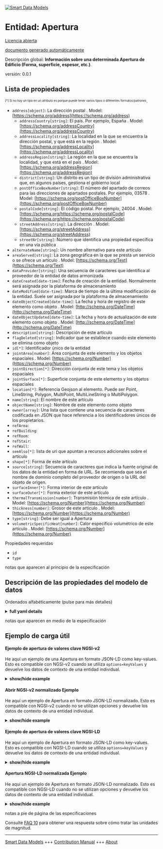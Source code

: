 <!-- 10-Header -->  
[![Smart Data Models](https://smartdatamodels.org/wp-content/uploads/2022/01/SmartDataModels_logo.png "Logo")](https://smartdatamodels.org)  
Entidad: Apertura  
=================<!-- /10-Header -->  
<!-- 15-License -->  
[Licencia abierta](https://github.com/smart-data-models//dataModel.ZEB/blob/master/Opening/LICENSE.md)  
[documento generado automáticamente](https://docs.google.com/presentation/d/e/2PACX-1vTs-Ng5dIAwkg91oTTUdt8ua7woBXhPnwavZ0FxgR8BsAI_Ek3C5q97Nd94HS8KhP-r_quD4H0fgyt3/pub?start=false&loop=false&delayms=3000#slide=id.gb715ace035_0_60)  
<!-- /15-License -->  
<!-- 20-Description -->  
Descripción global: **Información sobre una determinada Apertura de Edificio (Forma, superficie, espesor, etc.)**.  
versión: 0.0.1  
<!-- /20-Description -->  
<!-- 30-PropertiesList -->  

## Lista de propiedades  

<sup><sub>[*] Si no hay un tipo en un atributo es porque puede tener varios tipos o diferentes formatos/patrones</sub></sup>.  
- `address[object]`: La dirección postal  . Model: [https://schema.org/address](https://schema.org/address)	- `addressCountry[string]`: El país. Por ejemplo, España  . Model: [https://schema.org/addressCountry](https://schema.org/addressCountry)  
	- `addressLocality[string]`: La localidad en la que se encuentra la dirección postal, y que está en la región  . Model: [https://schema.org/addressLocality](https://schema.org/addressLocality)  
	- `addressRegion[string]`: La región en la que se encuentra la localidad, y que está en el país  . Model: [https://schema.org/addressRegion](https://schema.org/addressRegion)  
	- `district[string]`: Un distrito es un tipo de división administrativa que, en algunos países, gestiona el gobierno local    
	- `postOfficeBoxNumber[string]`: El número del apartado de correos para las direcciones de apartados postales. Por ejemplo, 03578  . Model: [https://schema.org/postOfficeBoxNumber](https://schema.org/postOfficeBoxNumber)  
	- `postalCode[string]`: El código postal. Por ejemplo, 24004  . Model: [https://schema.org/https://schema.org/postalCode](https://schema.org/https://schema.org/postalCode)  
	- `streetAddress[string]`: La dirección  . Model: [https://schema.org/streetAddress](https://schema.org/streetAddress)  
	- `streetNr[string]`: Número que identifica una propiedad específica en una vía pública    
- `alternateName[string]`: Un nombre alternativo para este artículo  - `areaServed[string]`: La zona geográfica en la que se presta un servicio o se ofrece un artículo  . Model: [https://schema.org/Text](https://schema.org/Text)- `dataProvider[string]`: Una secuencia de caracteres que identifica al proveedor de la entidad de datos armonizada  - `dateCreated[date-time]`: Fecha de creación de la entidad. Normalmente será asignada por la plataforma de almacenamiento  - `dateModified[date-time]`: Marca de tiempo de la última modificación de la entidad. Suele ser asignada por la plataforma de almacenamiento  - `dateObjectCreated[date-time]`: La fecha y hora de registro de este elemento como objeto  . Model: [http://schema.org/DateTime](http://schema.org/DateTime)- `dateObjectUpdated[date-time]`: La fecha y hora de actualización de este elemento como objeto  . Model: [http://schema.org/DateTime](http://schema.org/DateTime)- `description[string]`: Descripción de este artículo  - `flagDeleted[string]`: Indicador que se establece cuando este elemento se elimina como objeto  - `id[*]`: Identificador único de la entidad  - `jointArea[number]`: Área conjunta de este elemento y los objetos espaciales  . Model: [https://schema.org/Number](https://schema.org/Number)- `jointDirection[*]`: Dirección conjunta de este tema y los objetos espaciales  - `jointSurface[*]`: Superficie conjunta de este elemento y los objetos espaciales  - `location[*]`: Referencia Geojson al elemento. Puede ser Point, LineString, Polygon, MultiPoint, MultiLineString o MultiPolygon.  - `name[string]`: El nombre de este artículo  - `objectName[string]`: Nombre de este elemento como objeto  - `owner[array]`: Una lista que contiene una secuencia de caracteres codificada en JSON que hace referencia a los identificadores únicos de los propietarios.  - `refArea`:   - `refBuilding`:   - `refRoom`:   - `refStair`:   - `refWall`:   - `seeAlso[*]`: lista de uri que apuntan a recursos adicionales sobre el artículo  - `shape[*]`: Forma de este artículo  - `source[string]`: Secuencia de caracteres que indica la fuente original de los datos de la entidad en forma de URL. Se recomienda que sea el nombre de dominio completo del proveedor de origen o la URL del objeto de origen.  - `surfaceInner[*]`: Forma interior de este artículo  - `surfaceOuter[*]`: Forma exterior de este artículo  - `thermalTransmission[number]`: Transmisión térmica de este artículo  . Model: [https://schema.org/Number](https://schema.org/Number)- `thickness[number]`: Grosor de este artículo  . Model: [https://schema.org/Number](https://schema.org/Number)- `type[string]`: Debe ser igual a Apertura  - `volumetricSpecificHeat[number]`: Calor específico volumétrico de este artículo  . Model: [https://schema.org/Number](https://schema.org/Number)<!-- /30-PropertiesList -->  
<!-- 35-RequiredProperties -->  
Propiedades requeridas  
- `id`  - `type`  <!-- /35-RequiredProperties -->  
<!-- 40-NotesYaml -->  
notas que aparecen al principio de la especificación  
<!-- /40-NotesYaml -->  
<!-- 50-DataModelHeader -->  
## Descripción de las propiedades del modelo de datos  
Ordenados alfabéticamente (pulse para más detalles)  
<!-- /50-DataModelHeader -->  
<!-- 60-ModelYaml -->  
<details><summary><strong>full yaml details</strong></summary>    
```yaml  
Opening:    
  description: 'Information on a given Opening of Building (Shape, surface, thickness, etc.)'    
  properties:    
    address:    
      description: The mailing address    
      properties:    
        addressCountry:    
          description: 'The country. For example, Spain'    
          type: string    
          x-ngsi:    
            model: https://schema.org/addressCountry    
            type: Property    
        addressLocality:    
          description: 'The locality in which the street address is, and which is in the region'    
          type: string    
          x-ngsi:    
            model: https://schema.org/addressLocality    
            type: Property    
        addressRegion:    
          description: 'The region in which the locality is, and which is in the country'    
          type: string    
          x-ngsi:    
            model: https://schema.org/addressRegion    
            type: Property    
        district:    
          description: 'A district is a type of administrative division that, in some countries, is managed by the local government'    
          type: string    
          x-ngsi:    
            type: Property    
        postOfficeBoxNumber:    
          description: 'The post office box number for PO box addresses. For example, 03578'    
          type: string    
          x-ngsi:    
            model: https://schema.org/postOfficeBoxNumber    
            type: Property    
        postalCode:    
          description: 'The postal code. For example, 24004'    
          type: string    
          x-ngsi:    
            model: https://schema.org/https://schema.org/postalCode    
            type: Property    
        streetAddress:    
          description: The street address    
          type: string    
          x-ngsi:    
            model: https://schema.org/streetAddress    
            type: Property    
        streetNr:    
          description: Number identifying a specific property on a public street    
          type: string    
          x-ngsi:    
            type: Property    
      type: object    
      x-ngsi:    
        model: https://schema.org/address    
        type: Property    
    alternateName:    
      description: An alternative name for this item    
      type: string    
      x-ngsi:    
        type: Property    
    areaServed:    
      description: The geographic area where a service or offered item is provided    
      type: string    
      x-ngsi:    
        model: https://schema.org/Text    
        type: Property    
    dataProvider:    
      description: A sequence of characters identifying the provider of the harmonised data entity    
      type: string    
      x-ngsi:    
        type: Property    
    dateCreated:    
      description: Entity creation timestamp. This will usually be allocated by the storage platform    
      format: date-time    
      type: string    
      x-ngsi:    
        type: Property    
    dateModified:    
      description: Timestamp of the last modification of the entity. This will usually be allocated by the storage platform    
      format: date-time    
      type: string    
      x-ngsi:    
        type: Property    
    dateObjectCreated:    
      description: The registration date and time of this item as an object    
      format: date-time    
      type: string    
      x-ngsi:    
        model: http://schema.org/DateTime    
        type: Property    
    dateObjectUpdated:    
      description: The update date and time of this item as an object    
      format: date-time    
      type: string    
      x-ngsi:    
        model: http://schema.org/DateTime    
        type: Property    
    description:    
      description: A description of this item    
      type: string    
      x-ngsi:    
        type: Property    
    flagDeleted:    
      description: Flag set when this item is deleted as an object    
      type: string    
      x-ngsi:    
        type: Property    
    id:    
      anyOf:    
        - description: Identifier format of any NGSI entity    
          maxLength: 256    
          minLength: 1    
          pattern: ^[\w\-\.\{\}\$\+\*\[\]`|~^@!,:\\]+$    
          type: string    
          x-ngsi:    
            type: Property    
        - description: Identifier format of any NGSI entity    
          format: uri    
          type: string    
          x-ngsi:    
            type: Property    
      description: Unique identifier of the entity    
      x-ngsi:    
        type: Relationship    
    jointArea:    
      description: Joint Area of this item and Spatial Objects    
      minimum: 0    
      type: number    
      x-ngsi:    
        model: https://schema.org/Number    
        type: Property    
    jointDirection:    
      description: Joint Direction of this item and Spatial Objects    
      oneOf:    
        - description: Geojson reference to the item. Point    
          properties:    
            bbox:    
              description: BBox of the  Point    
              items:    
                type: number    
              minItems: 4    
              type: array    
              x-ngsi:    
                type: Property    
            coordinates:    
              description: Coordinates of the Point    
              items:    
                type: number    
              minItems: 2    
              type: array    
              x-ngsi:    
                type: Property    
            type:    
              enum:    
                - Point    
              type: string    
          required:    
            - type    
            - coordinates    
          title: GeoJSON Point    
          type: object    
          x-ngsi:    
            type: GeoProperty    
        - description: Geojson reference to the item. LineString    
          properties:    
            bbox:    
              description: BBox coordinates of the LineString    
              items:    
                type: number    
              minItems: 4    
              type: array    
              x-ngsi:    
                type: Property    
            coordinates:    
              description: Coordinates of the LineString    
              items:    
                items:    
                  type: number    
                minItems: 2    
                type: array    
              minItems: 2    
              type: array    
              x-ngsi:    
                type: Property    
            type:    
              enum:    
                - LineString    
              type: string    
          required:    
            - type    
            - coordinates    
          title: GeoJSON LineString    
          type: object    
          x-ngsi:    
            type: GeoProperty    
        - description: Geojson reference to the item. Polygon    
          properties:    
            bbox:    
              description: BBox coordinates of the Polygon    
              items:    
                type: number    
              minItems: 4    
              type: array    
              x-ngsi:    
                type: Property    
            coordinates:    
              description: Coordinates of the Polygon    
              items:    
                items:    
                  items:    
                    type: number    
                  minItems: 2    
                  type: array    
                minItems: 4    
                type: array    
              type: array    
              x-ngsi:    
                type: Property    
            type:    
              enum:    
                - Polygon    
              type: string    
          required:    
            - type    
            - coordinates    
          title: GeoJSON Polygon    
          type: object    
          x-ngsi:    
            type: GeoProperty    
        - description: Geojson reference to the item. MultiPoint    
          properties:    
            bbox:    
              description: BBox coordinates of the LineString    
              items:    
                type: number    
              minItems: 4    
              type: array    
              x-ngsi:    
                type: Property    
            coordinates:    
              description: Coordinates of the MulitPoint    
              items:    
                items:    
                  type: number    
                minItems: 2    
                type: array    
              type: array    
              x-ngsi:    
                type: Property    
            type:    
              enum:    
                - MultiPoint    
              type: string    
          required:    
            - type    
            - coordinates    
          title: GeoJSON MultiPoint    
          type: object    
          x-ngsi:    
            type: GeoProperty    
        - description: Geojson reference to the item. MultiLineString    
          properties:    
            bbox:    
              description: BBox coordinates of the LineString    
              items:    
                type: number    
              minItems: 4    
              type: array    
              x-ngsi:    
                type: Property    
            coordinates:    
              description: Coordinates of the MultiLineString    
              items:    
                items:    
                  items:    
                    type: number    
                  minItems: 2    
                  type: array    
                minItems: 2    
                type: array    
              type: array    
              x-ngsi:    
                type: Property    
            type:    
              enum:    
                - MultiLineString    
              type: string    
          required:    
            - type    
            - coordinates    
          title: GeoJSON MultiLineString    
          type: object    
          x-ngsi:    
            type: GeoProperty    
        - description: Geojson reference to the item. MultiLineString    
          properties:    
            bbox:    
              items:    
                type: number    
              minItems: 4    
              type: array    
            coordinates:    
              description: Coordinates of the MultiPolygon    
              items:    
                items:    
                  items:    
                    items:    
                      type: number    
                    minItems: 2    
                    type: array    
                  minItems: 4    
                  type: array    
                type: array    
              type: array    
              x-ngsi:    
                type: Property    
            type:    
              enum:    
                - MultiPolygon    
              type: string    
          required:    
            - type    
            - coordinates    
          title: GeoJSON MultiPolygon    
          type: object    
          x-ngsi:    
            type: GeoProperty    
      x-ngsi:    
        type: GeoProperty    
    jointSurface:    
      description: Joint Surface of this item and Spatial Objects    
      oneOf:    
        - description: Geojson reference to the item. Point    
          properties:    
            bbox:    
              description: BBox of the  Point    
              items:    
                type: number    
              minItems: 4    
              type: array    
              x-ngsi:    
                type: Property    
            coordinates:    
              description: Coordinates of the Point    
              items:    
                type: number    
              minItems: 2    
              type: array    
              x-ngsi:    
                type: Property    
            type:    
              enum:    
                - Point    
              type: string    
          required:    
            - type    
            - coordinates    
          title: GeoJSON Point    
          type: object    
          x-ngsi:    
            type: GeoProperty    
        - description: Geojson reference to the item. LineString    
          properties:    
            bbox:    
              description: BBox coordinates of the LineString    
              items:    
                type: number    
              minItems: 4    
              type: array    
              x-ngsi:    
                type: Property    
            coordinates:    
              description: Coordinates of the LineString    
              items:    
                items:    
                  type: number    
                minItems: 2    
                type: array    
              minItems: 2    
              type: array    
              x-ngsi:    
                type: Property    
            type:    
              enum:    
                - LineString    
              type: string    
          required:    
            - type    
            - coordinates    
          title: GeoJSON LineString    
          type: object    
          x-ngsi:    
            type: GeoProperty    
        - description: Geojson reference to the item. Polygon    
          properties:    
            bbox:    
              description: BBox coordinates of the Polygon    
              items:    
                type: number    
              minItems: 4    
              type: array    
              x-ngsi:    
                type: Property    
            coordinates:    
              description: Coordinates of the Polygon    
              items:    
                items:    
                  items:    
                    type: number    
                  minItems: 2    
                  type: array    
                minItems: 4    
                type: array    
              type: array    
              x-ngsi:    
                type: Property    
            type:    
              enum:    
                - Polygon    
              type: string    
          required:    
            - type    
            - coordinates    
          title: GeoJSON Polygon    
          type: object    
          x-ngsi:    
            type: GeoProperty    
        - description: Geojson reference to the item. MultiPoint    
          properties:    
            bbox:    
              description: BBox coordinates of the LineString    
              items:    
                type: number    
              minItems: 4    
              type: array    
              x-ngsi:    
                type: Property    
            coordinates:    
              description: Coordinates of the MulitPoint    
              items:    
                items:    
                  type: number    
                minItems: 2    
                type: array    
              type: array    
              x-ngsi:    
                type: Property    
            type:    
              enum:    
                - MultiPoint    
              type: string    
          required:    
            - type    
            - coordinates    
          title: GeoJSON MultiPoint    
          type: object    
          x-ngsi:    
            type: GeoProperty    
        - description: Geojson reference to the item. MultiLineString    
          properties:    
            bbox:    
              description: BBox coordinates of the LineString    
              items:    
                type: number    
              minItems: 4    
              type: array    
              x-ngsi:    
                type: Property    
            coordinates:    
              description: Coordinates of the MultiLineString    
              items:    
                items:    
                  items:    
                    type: number    
                  minItems: 2    
                  type: array    
                minItems: 2    
                type: array    
              type: array    
              x-ngsi:    
                type: Property    
            type:    
              enum:    
                - MultiLineString    
              type: string    
          required:    
            - type    
            - coordinates    
          title: GeoJSON MultiLineString    
          type: object    
          x-ngsi:    
            type: GeoProperty    
        - description: Geojson reference to the item. MultiLineString    
          properties:    
            bbox:    
              items:    
                type: number    
              minItems: 4    
              type: array    
            coordinates:    
              description: Coordinates of the MultiPolygon    
              items:    
                items:    
                  items:    
                    items:    
                      type: number    
                    minItems: 2    
                    type: array    
                  minItems: 4    
                  type: array    
                type: array    
              type: array    
              x-ngsi:    
                type: Property    
            type:    
              enum:    
                - MultiPolygon    
              type: string    
          required:    
            - type    
            - coordinates    
          title: GeoJSON MultiPolygon    
          type: object    
          x-ngsi:    
            type: GeoProperty    
      x-ngsi:    
        type: GeoProperty    
    location:    
      description: 'Geojson reference to the item. It can be Point, LineString, Polygon, MultiPoint, MultiLineString or MultiPolygon'    
      oneOf:    
        - description: Geojson reference to the item. Point    
          properties:    
            bbox:    
              description: BBox of the  Point    
              items:    
                type: number    
              minItems: 4    
              type: array    
              x-ngsi:    
                type: Property    
            coordinates:    
              description: Coordinates of the Point    
              items:    
                type: number    
              minItems: 2    
              type: array    
              x-ngsi:    
                type: Property    
            type:    
              enum:    
                - Point    
              type: string    
          required:    
            - type    
            - coordinates    
          title: GeoJSON Point    
          type: object    
          x-ngsi:    
            type: GeoProperty    
        - description: Geojson reference to the item. LineString    
          properties:    
            bbox:    
              description: BBox coordinates of the LineString    
              items:    
                type: number    
              minItems: 4    
              type: array    
              x-ngsi:    
                type: Property    
            coordinates:    
              description: Coordinates of the LineString    
              items:    
                items:    
                  type: number    
                minItems: 2    
                type: array    
              minItems: 2    
              type: array    
              x-ngsi:    
                type: Property    
            type:    
              enum:    
                - LineString    
              type: string    
          required:    
            - type    
            - coordinates    
          title: GeoJSON LineString    
          type: object    
          x-ngsi:    
            type: GeoProperty    
        - description: Geojson reference to the item. Polygon    
          properties:    
            bbox:    
              description: BBox coordinates of the Polygon    
              items:    
                type: number    
              minItems: 4    
              type: array    
              x-ngsi:    
                type: Property    
            coordinates:    
              description: Coordinates of the Polygon    
              items:    
                items:    
                  items:    
                    type: number    
                  minItems: 2    
                  type: array    
                minItems: 4    
                type: array    
              type: array    
              x-ngsi:    
                type: Property    
            type:    
              enum:    
                - Polygon    
              type: string    
          required:    
            - type    
            - coordinates    
          title: GeoJSON Polygon    
          type: object    
          x-ngsi:    
            type: GeoProperty    
        - description: Geojson reference to the item. MultiPoint    
          properties:    
            bbox:    
              description: BBox coordinates of the LineString    
              items:    
                type: number    
              minItems: 4    
              type: array    
              x-ngsi:    
                type: Property    
            coordinates:    
              description: Coordinates of the MulitPoint    
              items:    
                items:    
                  type: number    
                minItems: 2    
                type: array    
              type: array    
              x-ngsi:    
                type: Property    
            type:    
              enum:    
                - MultiPoint    
              type: string    
          required:    
            - type    
            - coordinates    
          title: GeoJSON MultiPoint    
          type: object    
          x-ngsi:    
            type: GeoProperty    
        - description: Geojson reference to the item. MultiLineString    
          properties:    
            bbox:    
              description: BBox coordinates of the LineString    
              items:    
                type: number    
              minItems: 4    
              type: array    
              x-ngsi:    
                type: Property    
            coordinates:    
              description: Coordinates of the MultiLineString    
              items:    
                items:    
                  items:    
                    type: number    
                  minItems: 2    
                  type: array    
                minItems: 2    
                type: array    
              type: array    
              x-ngsi:    
                type: Property    
            type:    
              enum:    
                - MultiLineString    
              type: string    
          required:    
            - type    
            - coordinates    
          title: GeoJSON MultiLineString    
          type: object    
          x-ngsi:    
            type: GeoProperty    
        - description: Geojson reference to the item. MultiLineString    
          properties:    
            bbox:    
              items:    
                type: number    
              minItems: 4    
              type: array    
            coordinates:    
              description: Coordinates of the MultiPolygon    
              items:    
                items:    
                  items:    
                    items:    
                      type: number    
                    minItems: 2    
                    type: array    
                  minItems: 4    
                  type: array    
                type: array    
              type: array    
              x-ngsi:    
                type: Property    
            type:    
              enum:    
                - MultiPolygon    
              type: string    
          required:    
            - type    
            - coordinates    
          title: GeoJSON MultiPolygon    
          type: object    
          x-ngsi:    
            type: GeoProperty    
      x-ngsi:    
        type: GeoProperty    
    name:    
      description: The name of this item    
      type: string    
      x-ngsi:    
        type: Property    
    objectName:    
      description: Name of this item as an object    
      type: string    
      x-ngsi:    
        type: Property    
    owner:    
      description: A List containing a JSON encoded sequence of characters referencing the unique Ids of the owner(s)    
      items:    
        anyOf:    
          - description: Identifier format of any NGSI entity    
            maxLength: 256    
            minLength: 1    
            pattern: ^[\w\-\.\{\}\$\+\*\[\]`|~^@!,:\\]+$    
            type: string    
            x-ngsi:    
              type: Property    
          - description: Identifier format of any NGSI entity    
            format: uri    
            type: string    
            x-ngsi:    
              type: Property    
        description: Unique identifier of the entity    
        x-ngsi:    
          type: Relationship    
      type: array    
      x-ngsi:    
        type: Property    
    refArea:    
      items:    
        description: Reference to the area containing this item    
        minItems: 1    
        type: string    
        uniqueItems: true    
        x-ngsi:    
          type: Relationship    
      type: array    
    refBuilding:    
      items:    
        description: Reference to the building containing this item    
        minItems: 1    
        type: string    
        uniqueItems: true    
        x-ngsi:    
          type: Relationship    
      type: array    
    refRoom:    
      items:    
        description: Reference to the room containing this item    
        minItems: 1    
        type: string    
        uniqueItems: true    
        x-ngsi:    
          type: Relationship    
      type: array    
    refStair:    
      items:    
        description: Reference to the stair containing this item    
        minItems: 1    
        type: string    
        uniqueItems: true    
        x-ngsi:    
          type: Relationship    
      type: array    
    refWall:    
      items:    
        description: Reference to the wall containing this item    
        minItems: 1    
        type: string    
        uniqueItems: true    
        x-ngsi:    
          type: Relationship    
      type: array    
    seeAlso:    
      description: list of uri pointing to additional resources about the item    
      oneOf:    
        - items:    
            format: uri    
            type: string    
          minItems: 1    
          type: array    
        - format: uri    
          type: string    
      x-ngsi:    
        type: Property    
    shape:    
      description: Shape of this item    
      oneOf:    
        - description: Geojson reference to the item. Point    
          properties:    
            bbox:    
              description: BBox of the  Point    
              items:    
                type: number    
              minItems: 4    
              type: array    
              x-ngsi:    
                type: Property    
            coordinates:    
              description: Coordinates of the Point    
              items:    
                type: number    
              minItems: 2    
              type: array    
              x-ngsi:    
                type: Property    
            type:    
              enum:    
                - Point    
              type: string    
          required:    
            - type    
            - coordinates    
          title: GeoJSON Point    
          type: object    
          x-ngsi:    
            type: GeoProperty    
        - description: Geojson reference to the item. LineString    
          properties:    
            bbox:    
              description: BBox coordinates of the LineString    
              items:    
                type: number    
              minItems: 4    
              type: array    
              x-ngsi:    
                type: Property    
            coordinates:    
              description: Coordinates of the LineString    
              items:    
                items:    
                  type: number    
                minItems: 2    
                type: array    
              minItems: 2    
              type: array    
              x-ngsi:    
                type: Property    
            type:    
              enum:    
                - LineString    
              type: string    
          required:    
            - type    
            - coordinates    
          title: GeoJSON LineString    
          type: object    
          x-ngsi:    
            type: GeoProperty    
        - description: Geojson reference to the item. Polygon    
          properties:    
            bbox:    
              description: BBox coordinates of the Polygon    
              items:    
                type: number    
              minItems: 4    
              type: array    
              x-ngsi:    
                type: Property    
            coordinates:    
              description: Coordinates of the Polygon    
              items:    
                items:    
                  items:    
                    type: number    
                  minItems: 2    
                  type: array    
                minItems: 4    
                type: array    
              type: array    
              x-ngsi:    
                type: Property    
            type:    
              enum:    
                - Polygon    
              type: string    
          required:    
            - type    
            - coordinates    
          title: GeoJSON Polygon    
          type: object    
          x-ngsi:    
            type: GeoProperty    
        - description: Geojson reference to the item. MultiPoint    
          properties:    
            bbox:    
              description: BBox coordinates of the LineString    
              items:    
                type: number    
              minItems: 4    
              type: array    
              x-ngsi:    
                type: Property    
            coordinates:    
              description: Coordinates of the MulitPoint    
              items:    
                items:    
                  type: number    
                minItems: 2    
                type: array    
              type: array    
              x-ngsi:    
                type: Property    
            type:    
              enum:    
                - MultiPoint    
              type: string    
          required:    
            - type    
            - coordinates    
          title: GeoJSON MultiPoint    
          type: object    
          x-ngsi:    
            type: GeoProperty    
        - description: Geojson reference to the item. MultiLineString    
          properties:    
            bbox:    
              description: BBox coordinates of the LineString    
              items:    
                type: number    
              minItems: 4    
              type: array    
              x-ngsi:    
                type: Property    
            coordinates:    
              description: Coordinates of the MultiLineString    
              items:    
                items:    
                  items:    
                    type: number    
                  minItems: 2    
                  type: array    
                minItems: 2    
                type: array    
              type: array    
              x-ngsi:    
                type: Property    
            type:    
              enum:    
                - MultiLineString    
              type: string    
          required:    
            - type    
            - coordinates    
          title: GeoJSON MultiLineString    
          type: object    
          x-ngsi:    
            type: GeoProperty    
        - description: Geojson reference to the item. MultiLineString    
          properties:    
            bbox:    
              items:    
                type: number    
              minItems: 4    
              type: array    
            coordinates:    
              description: Coordinates of the MultiPolygon    
              items:    
                items:    
                  items:    
                    items:    
                      type: number    
                    minItems: 2    
                    type: array    
                  minItems: 4    
                  type: array    
                type: array    
              type: array    
              x-ngsi:    
                type: Property    
            type:    
              enum:    
                - MultiPolygon    
              type: string    
          required:    
            - type    
            - coordinates    
          title: GeoJSON MultiPolygon    
          type: object    
          x-ngsi:    
            type: GeoProperty    
      x-ngsi:    
        type: GeoProperty    
    source:    
      description: 'A sequence of characters giving the original source of the entity data as a URL. Recommended to be the fully qualified domain name of the source provider, or the URL to the source object'    
      type: string    
      x-ngsi:    
        type: Property    
    surfaceInner:    
      description: Inner Shape of this item    
      oneOf:    
        - description: Geojson reference to the item. Point    
          properties:    
            bbox:    
              description: BBox of the  Point    
              items:    
                type: number    
              minItems: 4    
              type: array    
              x-ngsi:    
                type: Property    
            coordinates:    
              description: Coordinates of the Point    
              items:    
                type: number    
              minItems: 2    
              type: array    
              x-ngsi:    
                type: Property    
            type:    
              enum:    
                - Point    
              type: string    
          required:    
            - type    
            - coordinates    
          title: GeoJSON Point    
          type: object    
          x-ngsi:    
            type: GeoProperty    
        - description: Geojson reference to the item. LineString    
          properties:    
            bbox:    
              description: BBox coordinates of the LineString    
              items:    
                type: number    
              minItems: 4    
              type: array    
              x-ngsi:    
                type: Property    
            coordinates:    
              description: Coordinates of the LineString    
              items:    
                items:    
                  type: number    
                minItems: 2    
                type: array    
              minItems: 2    
              type: array    
              x-ngsi:    
                type: Property    
            type:    
              enum:    
                - LineString    
              type: string    
          required:    
            - type    
            - coordinates    
          title: GeoJSON LineString    
          type: object    
          x-ngsi:    
            type: GeoProperty    
        - description: Geojson reference to the item. Polygon    
          properties:    
            bbox:    
              description: BBox coordinates of the Polygon    
              items:    
                type: number    
              minItems: 4    
              type: array    
              x-ngsi:    
                type: Property    
            coordinates:    
              description: Coordinates of the Polygon    
              items:    
                items:    
                  items:    
                    type: number    
                  minItems: 2    
                  type: array    
                minItems: 4    
                type: array    
              type: array    
              x-ngsi:    
                type: Property    
            type:    
              enum:    
                - Polygon    
              type: string    
          required:    
            - type    
            - coordinates    
          title: GeoJSON Polygon    
          type: object    
          x-ngsi:    
            type: GeoProperty    
        - description: Geojson reference to the item. MultiPoint    
          properties:    
            bbox:    
              description: BBox coordinates of the LineString    
              items:    
                type: number    
              minItems: 4    
              type: array    
              x-ngsi:    
                type: Property    
            coordinates:    
              description: Coordinates of the MulitPoint    
              items:    
                items:    
                  type: number    
                minItems: 2    
                type: array    
              type: array    
              x-ngsi:    
                type: Property    
            type:    
              enum:    
                - MultiPoint    
              type: string    
          required:    
            - type    
            - coordinates    
          title: GeoJSON MultiPoint    
          type: object    
          x-ngsi:    
            type: GeoProperty    
        - description: Geojson reference to the item. MultiLineString    
          properties:    
            bbox:    
              description: BBox coordinates of the LineString    
              items:    
                type: number    
              minItems: 4    
              type: array    
              x-ngsi:    
                type: Property    
            coordinates:    
              description: Coordinates of the MultiLineString    
              items:    
                items:    
                  items:    
                    type: number    
                  minItems: 2    
                  type: array    
                minItems: 2    
                type: array    
              type: array    
              x-ngsi:    
                type: Property    
            type:    
              enum:    
                - MultiLineString    
              type: string    
          required:    
            - type    
            - coordinates    
          title: GeoJSON MultiLineString    
          type: object    
          x-ngsi:    
            type: GeoProperty    
        - description: Geojson reference to the item. MultiLineString    
          properties:    
            bbox:    
              items:    
                type: number    
              minItems: 4    
              type: array    
            coordinates:    
              description: Coordinates of the MultiPolygon    
              items:    
                items:    
                  items:    
                    items:    
                      type: number    
                    minItems: 2    
                    type: array    
                  minItems: 4    
                  type: array    
                type: array    
              type: array    
              x-ngsi:    
                type: Property    
            type:    
              enum:    
                - MultiPolygon    
              type: string    
          required:    
            - type    
            - coordinates    
          title: GeoJSON MultiPolygon    
          type: object    
          x-ngsi:    
            type: GeoProperty    
      x-ngsi:    
        type: GeoProperty    
    surfaceOuter:    
      description: Outer Shape of this item    
      oneOf:    
        - description: Geojson reference to the item. Point    
          properties:    
            bbox:    
              description: BBox of the  Point    
              items:    
                type: number    
              minItems: 4    
              type: array    
              x-ngsi:    
                type: Property    
            coordinates:    
              description: Coordinates of the Point    
              items:    
                type: number    
              minItems: 2    
              type: array    
              x-ngsi:    
                type: Property    
            type:    
              enum:    
                - Point    
              type: string    
          required:    
            - type    
            - coordinates    
          title: GeoJSON Point    
          type: object    
          x-ngsi:    
            type: GeoProperty    
        - description: Geojson reference to the item. LineString    
          properties:    
            bbox:    
              description: BBox coordinates of the LineString    
              items:    
                type: number    
              minItems: 4    
              type: array    
              x-ngsi:    
                type: Property    
            coordinates:    
              description: Coordinates of the LineString    
              items:    
                items:    
                  type: number    
                minItems: 2    
                type: array    
              minItems: 2    
              type: array    
              x-ngsi:    
                type: Property    
            type:    
              enum:    
                - LineString    
              type: string    
          required:    
            - type    
            - coordinates    
          title: GeoJSON LineString    
          type: object    
          x-ngsi:    
            type: GeoProperty    
        - description: Geojson reference to the item. Polygon    
          properties:    
            bbox:    
              description: BBox coordinates of the Polygon    
              items:    
                type: number    
              minItems: 4    
              type: array    
              x-ngsi:    
                type: Property    
            coordinates:    
              description: Coordinates of the Polygon    
              items:    
                items:    
                  items:    
                    type: number    
                  minItems: 2    
                  type: array    
                minItems: 4    
                type: array    
              type: array    
              x-ngsi:    
                type: Property    
            type:    
              enum:    
                - Polygon    
              type: string    
          required:    
            - type    
            - coordinates    
          title: GeoJSON Polygon    
          type: object    
          x-ngsi:    
            type: GeoProperty    
        - description: Geojson reference to the item. MultiPoint    
          properties:    
            bbox:    
              description: BBox coordinates of the LineString    
              items:    
                type: number    
              minItems: 4    
              type: array    
              x-ngsi:    
                type: Property    
            coordinates:    
              description: Coordinates of the MulitPoint    
              items:    
                items:    
                  type: number    
                minItems: 2    
                type: array    
              type: array    
              x-ngsi:    
                type: Property    
            type:    
              enum:    
                - MultiPoint    
              type: string    
          required:    
            - type    
            - coordinates    
          title: GeoJSON MultiPoint    
          type: object    
          x-ngsi:    
            type: GeoProperty    
        - description: Geojson reference to the item. MultiLineString    
          properties:    
            bbox:    
              description: BBox coordinates of the LineString    
              items:    
                type: number    
              minItems: 4    
              type: array    
              x-ngsi:    
                type: Property    
            coordinates:    
              description: Coordinates of the MultiLineString    
              items:    
                items:    
                  items:    
                    type: number    
                  minItems: 2    
                  type: array    
                minItems: 2    
                type: array    
              type: array    
              x-ngsi:    
                type: Property    
            type:    
              enum:    
                - MultiLineString    
              type: string    
          required:    
            - type    
            - coordinates    
          title: GeoJSON MultiLineString    
          type: object    
          x-ngsi:    
            type: GeoProperty    
        - description: Geojson reference to the item. MultiLineString    
          properties:    
            bbox:    
              items:    
                type: number    
              minItems: 4    
              type: array    
            coordinates:    
              description: Coordinates of the MultiPolygon    
              items:    
                items:    
                  items:    
                    items:    
                      type: number    
                    minItems: 2    
                    type: array    
                  minItems: 4    
                  type: array    
                type: array    
              type: array    
              x-ngsi:    
                type: Property    
            type:    
              enum:    
                - MultiPolygon    
              type: string    
          required:    
            - type    
            - coordinates    
          title: GeoJSON MultiPolygon    
          type: object    
          x-ngsi:    
            type: GeoProperty    
      x-ngsi:    
        type: GeoProperty    
    thermalTransmission:    
      description: Thermal transmission of this item    
      minimum: 0    
      type: number    
      x-ngsi:    
        model: https://schema.org/Number    
        type: Property    
    thickness:    
      description: Thickness of this item    
      minimum: 0    
      type: number    
      x-ngsi:    
        model: https://schema.org/Number    
        type: Property    
    type:    
      description: It must be equal to Opening    
      enum:    
        - Opening    
      type: string    
      x-ngsi:    
        type: Property    
    volumetricSpecificHeat:    
      description: Volumetric specific heat of this item    
      minimum: 0    
      type: number    
      x-ngsi:    
        model: https://schema.org/Number    
        type: Property    
  required:    
    - id    
    - type    
  type: object    
  x-derived-from: ""    
  x-disclaimer: 'Redistribution and use in source and binary forms, with or without modification, are permitted  provided that the license conditions are met. Copyleft (c) 2025 Contributors to Smart Data Models Program'    
  x-license-url: https://github.com/smart-data-models/dataModel.ZEB/blob/master/Opening/LICENSE.md    
  x-model-schema: https://smart-data-models.github.io/dataModel.ZEB/Opening/schema.json    
  x-model-tags: Smart Building    
  x-version: 0.0.1    
```  
</details>    
<!-- /60-ModelYaml -->  
<!-- 70-MiddleNotes -->  
notas que aparecen en medio de la especificación  
<!-- /70-MiddleNotes -->  
<!-- 80-Examples -->  
## Ejemplo de carga útil  
#### Ejemplo de apertura de valores clave NGSI-v2  
He aquí un ejemplo de una Apertura en formato JSON-LD como key-values. Esto es compatible con NGSI-v2 cuando se utiliza `options=keyValues` y devuelve los datos de contexto de una entidad individual.  
<details><summary><strong>show/hide example</strong></summary>    
```json  
{  
  "id": "urn:ngsi-ld:Opening:BOZ0000000001",  
  "type": "Opening",  
  "dateObjectCreated": "2020-07-20T17:17:00.621Z",  
  "dateObjectUpdated": "2020-07-20T17:17:00.621Z",  
  "flagDeleted": "false",  
  "jointDirection": {  
    "type": "Point",  
    "coordinates": [  
      0,  
      0,  
      90  
    ]  
  },  
  "jointSurface": {  
    "type": "MultiPoint",  
    "coordinates": [  
      [  
        0,  
        0,  
        0  
      ],  
      [  
        100,  
        0,  
        0  
      ],  
      [  
        100,  
        100,  
        0  
      ],  
      [  
        0,  
        100,  
        0  
      ]  
    ]  
  },  
  "jointArea": 0.368,  
  "objectName": "opening_1",  
  "refArea": [  
    "urn:ngsi-ld:Area:SAZ0000000001"  
  ],  
  "refBuilding": [  
    "urn:ngsi-ld:Building:ZZZ0000000001"  
  ],  
  "refWall": [  
    "urn:ngsi-ld:Wall:BWZ0000000001"  
  ],  
  "refRoom": [  
    "urn:ngsi-ld:Room:SRZ0000000001"  
  ],  
  "refStair": [  
    "urn:ngsi-ld:Stair:BTZ0000000001"  
  ],  
  "shape": {  
    "type": "MultiPoint",  
    "coordinates": [  
      [  
        0,  
        0,  
        0  
      ],  
      [  
        100,  
        0,  
        0  
      ],  
      [  
        0,  
        100,  
        0  
      ],  
      [  
        100,  
        100,  
        0  
      ],  
      [  
        0,  
        0,  
        100  
      ],  
      [  
        100,  
        0,  
        100  
      ],  
      [  
        0,  
        100,  
        100  
      ],  
      [  
        100,  
        100,  
        100  
      ]  
    ]  
  },  
  "surfaceInner": {  
    "type": "Polygon",  
    "coordinates": [  
      [  
        [  
          25,  
          25,  
          25  
        ],  
        [  
          25,  
          75,  
          25  
        ],  
        [  
          75,  
          25,  
          75  
        ],  
        [  
          75,  
          25,  
          25  
        ],  
        [  
          25,  
          25,  
          25  
        ]  
      ],  
      [  
        [  
          75,  
          25,  
          75  
        ],  
        [  
          75,  
          75,  
          75  
        ],  
        [  
          75,  
          25,  
          75  
        ],  
        [  
          75,  
          25,  
          25  
        ],  
        [  
          75,  
          25,  
          75  
        ]  
      ],  
      [  
        [  
          25,  
          75,  
          25  
        ],  
        [  
          25,  
          75,  
          75  
        ],  
        [  
          75,  
          75,  
          75  
        ],  
        [  
          75,  
          25,  
          75  
        ],  
        [  
          25,  
          75,  
          25  
        ]  
      ],  
      [  
        [  
          25,  
          25,  
          25  
        ],  
        [  
          25,  
          75,  
          25  
        ],  
        [  
          75,  
          25,  
          75  
        ],  
        [  
          75,  
          25,  
          25  
        ],  
        [  
          25,  
          25,  
          25  
        ]  
      ],  
      [  
        [  
          25,  
          75,  
          25  
        ],  
        [  
          75,  
          25,  
          75  
        ],  
        [  
          75,  
          75,  
          75  
        ],  
        [  
          25,  
          75,  
          75  
        ],  
        [  
          25,  
          75,  
          25  
        ]  
      ],  
      [  
        [  
          25,  
          25,  
          25  
        ],  
        [  
          75,  
          25,  
          25  
        ],  
        [  
          75,  
          25,  
          75  
        ],  
        [  
          25,  
          25,  
          75  
        ],  
        [  
          25,  
          25,  
          25  
        ]  
      ]  
    ]  
  },  
  "surfaceOuter": {  
    "type": "Polygon",  
    "coordinates": [  
      [  
        [  
          0,  
          0,  
          0  
        ],  
        [  
          100,  
          0,  
          0  
        ],  
        [  
          100,  
          100,  
          0  
        ],  
        [  
          0,  
          100,  
          0  
        ],  
        [  
          0,  
          0,  
          0  
        ]  
      ],  
      [  
        [  
          100,  
          100,  
          0  
        ],  
        [  
          100,  
          100,  
          100  
        ],  
        [  
          100,  
          0,  
          100  
        ],  
        [  
          100,  
          0,  
          0  
        ],  
        [  
          100,  
          100,  
          0  
        ]  
      ],  
      [  
        [  
          0,  
          0,  
          100  
        ],  
        [  
          100,  
          0,  
          100  
        ],  
        [  
          100,  
          100,  
          100  
        ],  
        [  
          0,  
          100,  
          100  
        ],  
        [  
          0,  
          0,  
          100  
        ]  
      ],  
      [  
        [  
          0,  
          0,  
          0  
        ],  
        [  
          0,  
          100,  
          0  
        ],  
        [  
          0,  
          100,  
          100  
        ],  
        [  
          0,  
          0,  
          100  
        ],  
        [  
          0,  
          0,  
          0  
        ]  
      ],  
      [  
        [  
          0,  
          100,  
          0  
        ],  
        [  
          100,  
          100,  
          0  
        ],  
        [  
          100,  
          100,  
          100  
        ],  
        [  
          0,  
          100,  
          100  
        ],  
        [  
          0,  
          100,  
          0  
        ]  
      ],  
      [  
        [  
          0,  
          0,  
          0  
        ],  
        [  
          100,  
          0,  
          0  
        ],  
        [  
          100,  
          0,  
          100  
        ],  
        [  
          0,  
          0,  
          100  
        ],  
        [  
          0,  
          0,  
          0  
        ]  
      ]  
    ]  
  },  
  "thermalTransmission": 0.834,  
  "thickness": 115  
}  
```  
</details>  
#### Abrir NGSI-v2 normalizado Ejemplo  
He aquí un ejemplo de Apertura en formato JSON-LD normalizado. Esto es compatible con NGSI-v2 cuando no se utilizan opciones y devuelve los datos de contexto de una entidad individual.  
<details><summary><strong>show/hide example</strong></summary>    
```json  
{  
  "id": "urn:ngsi-ld:Opening:BOZ0000000001",  
  "type": "Opening",  
  "dateObjectCreated": {  
    "type": "DateTime",  
    "value": "2020-07-20T17:17:00.621Z"  
  },  
  "dateObjectUpdated": {  
    "type": "DateTime",  
    "value": "2020-07-20T17:17:00.621Z"  
  },  
  "flagDeleted": {  
    "type": "Text",  
    "value": "false"  
  },  
  "jointDirection": {  
    "type": "StructuredValue",  
    "value": {  
      "type": "Point",  
      "coordinates": [  
        0,  
        0,  
        90  
      ]  
    }  
  },  
  "jointSurface": {  
    "type": "StructuredValue",  
    "value": {  
      "type": "MultiPoint",  
      "coordinates": [  
        [  
          0,  
          0,  
          0  
        ],  
        [  
          100,  
          0,  
          0  
        ],  
        [  
          100,  
          100,  
          0  
        ],  
        [  
          0,  
          100,  
          0  
        ]  
      ]  
    }  
  },  
  "jointArea": {  
    "type": "Number",  
    "value": 0.368  
  },  
  "objectName": {  
    "type": "Text",  
    "value": "opening_1"  
  },  
  "refArea": {  
    "type": "URI",  
    "value": "urn:ngsi-ld:Area:SAZ0000000001"  
  },  
  "refBuilding": {  
    "type": "URI",  
    "value": "urn:ngsi-ld:Building:ZZZ0000000001"  
  },  
  "refWall": {  
    "type": "URI",  
    "value": "urn:ngsi-ld:Wall:BWZ0000000001"  
  },  
  "refRoom": {  
    "type": "URI",  
    "value": "urn:ngsi-ld:Room:SRZ0000000001"  
  },  
  "refStair": {  
    "type": "URI",  
    "value": "urn:ngsi-ld:Stair:BTZ0000000001"  
  },  
  "shape": {  
    "type": "StructuredValue",  
    "value": {  
      "type": "MultiPoint",  
      "coordinates": [  
        [  
          0,  
          0,  
          0  
        ],  
        [  
          100,  
          0,  
          0  
        ],  
        [  
          0,  
          100,  
          0  
        ],  
        [  
          100,  
          100,  
          0  
        ],  
        [  
          0,  
          0,  
          100  
        ],  
        [  
          100,  
          0,  
          100  
        ],  
        [  
          0,  
          100,  
          100  
        ],  
        [  
          100,  
          100,  
          100  
        ]  
      ]  
    }  
  },  
  "surfaceInner": {  
    "type": "StructuredValue",  
    "value": {  
      "type": "Polygon",  
      "coordinates": [  
        [  
          [  
            25,  
            25,  
            25  
          ],  
          [  
            25,  
            75,  
            25  
          ],  
          [  
            75,  
            25,  
            75  
          ],  
          [  
            75,  
            25,  
            25  
          ],  
          [  
            25,  
            25,  
            25  
          ]  
        ],  
        [  
          [  
            75,  
            25,  
            75  
          ],  
          [  
            75,  
            75,  
            75  
          ],  
          [  
            75,  
            25,  
            75  
          ],  
          [  
            75,  
            25,  
            25  
          ],  
          [  
            75,  
            25,  
            75  
          ]  
        ],  
        [  
          [  
            25,  
            75,  
            25  
          ],  
          [  
            25,  
            75,  
            75  
          ],  
          [  
            75,  
            75,  
            75  
          ],  
          [  
            75,  
            25,  
            75  
          ],  
          [  
            25,  
            75,  
            25  
          ]  
        ],  
        [  
          [  
            25,  
            25,  
            25  
          ],  
          [  
            25,  
            75,  
            25  
          ],  
          [  
            75,  
            25,  
            75  
          ],  
          [  
            75,  
            25,  
            25  
          ],  
          [  
            25,  
            25,  
            25  
          ]  
        ],  
        [  
          [  
            25,  
            75,  
            25  
          ],  
          [  
            75,  
            25,  
            75  
          ],  
          [  
            75,  
            75,  
            75  
          ],  
          [  
            25,  
            75,  
            75  
          ],  
          [  
            25,  
            75,  
            25  
          ]  
        ],  
        [  
          [  
            25,  
            25,  
            25  
          ],  
          [  
            75,  
            25,  
            25  
          ],  
          [  
            75,  
            25,  
            75  
          ],  
          [  
            25,  
            25,  
            75  
          ],  
          [  
            25,  
            25,  
            25  
          ]  
        ]  
      ]  
    }  
  },  
  "surfaceOuter": {  
    "type": "StructuredValue",  
    "value": {  
      "type": "Polygon",  
      "coordinates": [  
        [  
          [  
            0,  
            0,  
            0  
          ],  
          [  
            100,  
            0,  
            0  
          ],  
          [  
            100,  
            100,  
            0  
          ],  
          [  
            0,  
            100,  
            0  
          ],  
          [  
            0,  
            0,  
            0  
          ]  
        ],  
        [  
          [  
            100,  
            100,  
            0  
          ],  
          [  
            100,  
            100,  
            100  
          ],  
          [  
            100,  
            0,  
            100  
          ],  
          [  
            100,  
            0,  
            0  
          ],  
          [  
            100,  
            100,  
            0  
          ]  
        ],  
        [  
          [  
            0,  
            0,  
            100  
          ],  
          [  
            100,  
            0,  
            100  
          ],  
          [  
            100,  
            100,  
            100  
          ],  
          [  
            0,  
            100,  
            100  
          ],  
          [  
            0,  
            0,  
            100  
          ]  
        ],  
        [  
          [  
            0,  
            0,  
            0  
          ],  
          [  
            0,  
            100,  
            0  
          ],  
          [  
            0,  
            100,  
            100  
          ],  
          [  
            0,  
            0,  
            100  
          ],  
          [  
            0,  
            0,  
            0  
          ]  
        ],  
        [  
          [  
            0,  
            100,  
            0  
          ],  
          [  
            100,  
            100,  
            0  
          ],  
          [  
            100,  
            100,  
            100  
          ],  
          [  
            0,  
            100,  
            100  
          ],  
          [  
            0,  
            100,  
            0  
          ]  
        ],  
        [  
          [  
            0,  
            0,  
            0  
          ],  
          [  
            100,  
            0,  
            0  
          ],  
          [  
            100,  
            0,  
            100  
          ],  
          [  
            0,  
            0,  
            100  
          ],  
          [  
            0,  
            0,  
            0  
          ]  
        ]  
      ]  
    }  
  },  
  "thermalTransmission": {  
    "type": "Number",  
    "value": 0.834  
  },  
  "thickness": {  
    "type": "Number",  
    "value": 115  
  }  
}  
```  
</details>  
#### Ejemplo de apertura de valores clave NGSI-LD  
He aquí un ejemplo de Apertura en formato JSON-LD como key-values. Esto es compatible con NGSI-LD cuando se utiliza `options=keyValues` y devuelve los datos de contexto de una entidad individual.  
<details><summary><strong>show/hide example</strong></summary>    
```json  
{  
  "@context": [  
    "https://smartdatamodels.org/context.jsonld"  
  ],  
  "id": "urn:ngsi-ld:Opening:BOZ0000000001",  
  "type": "Opening",  
  "dateObjectCreated": "2020-07-20T17:17:00.621Z",  
  "dateObjectUpdated": "2020-07-20T17:17:00.621Z",  
  "flagDeleted": "false",  
  "jointDirection": {  
    "type": "Point",  
    "coordinates": [  
      0,  
      0,  
      90  
    ]  
  },  
  "jointSurface": {  
    "type": "MultiPoint",  
    "coordinates": [  
      [  
        0,  
        0,  
        0  
      ],  
      [  
        100,  
        0,  
        0  
      ],  
      [  
        100,  
        100,  
        0  
      ],  
      [  
        0,  
        100,  
        0  
      ]  
    ]  
  },  
  "jointArea": 0.368,  
  "objectName": "opening_1",  
  "refArea": [  
    "urn:ngsi-ld:Area:SAZ0000000001"  
  ],  
  "refBuilding": [  
    "urn:ngsi-ld:Building:ZZZ0000000001"  
  ],  
  "refWall": [  
    "urn:ngsi-ld:Wall:BWZ0000000001"  
  ],  
  "refRoom": [  
    "urn:ngsi-ld:Room:SRZ0000000001"  
  ],  
  "refStair": [  
    "urn:ngsi-ld:Stair:BTZ0000000001"  
  ],  
  "shape": {  
    "type": "MultiPoint",  
    "coordinates": [  
      [  
        0,  
        0,  
        0  
      ],  
      [  
        100,  
        0,  
        0  
      ],  
      [  
        0,  
        100,  
        0  
      ],  
      [  
        100,  
        100,  
        0  
      ],  
      [  
        0,  
        0,  
        100  
      ],  
      [  
        100,  
        0,  
        100  
      ],  
      [  
        0,  
        100,  
        100  
      ],  
      [  
        100,  
        100,  
        100  
      ]  
    ]  
  },  
  "surfaceInner": {  
    "type": "Polygon",  
    "coordinates": [  
      [  
        [  
          25,  
          25,  
          25  
        ],  
        [  
          25,  
          75,  
          25  
        ],  
        [  
          75,  
          25,  
          75  
        ],  
        [  
          75,  
          25,  
          25  
        ],  
        [  
          25,  
          25,  
          25  
        ]  
      ],  
      [  
        [  
          75,  
          25,  
          75  
        ],  
        [  
          75,  
          75,  
          75  
        ],  
        [  
          75,  
          25,  
          75  
        ],  
        [  
          75,  
          25,  
          25  
        ],  
        [  
          75,  
          25,  
          75  
        ]  
      ],  
      [  
        [  
          25,  
          75,  
          25  
        ],  
        [  
          25,  
          75,  
          75  
        ],  
        [  
          75,  
          75,  
          75  
        ],  
        [  
          75,  
          25,  
          75  
        ],  
        [  
          25,  
          75,  
          25  
        ]  
      ],  
      [  
        [  
          25,  
          25,  
          25  
        ],  
        [  
          25,  
          75,  
          25  
        ],  
        [  
          75,  
          25,  
          75  
        ],  
        [  
          75,  
          25,  
          25  
        ],  
        [  
          25,  
          25,  
          25  
        ]  
      ],  
      [  
        [  
          25,  
          75,  
          25  
        ],  
        [  
          75,  
          25,  
          75  
        ],  
        [  
          75,  
          75,  
          75  
        ],  
        [  
          25,  
          75,  
          75  
        ],  
        [  
          25,  
          75,  
          25  
        ]  
      ],  
      [  
        [  
          25,  
          25,  
          25  
        ],  
        [  
          75,  
          25,  
          25  
        ],  
        [  
          75,  
          25,  
          75  
        ],  
        [  
          25,  
          25,  
          75  
        ],  
        [  
          25,  
          25,  
          25  
        ]  
      ]  
    ]  
  },  
  "surfaceOuter": {  
    "type": "Polygon",  
    "coordinates": [  
      [  
        [  
          0,  
          0,  
          0  
        ],  
        [  
          100,  
          0,  
          0  
        ],  
        [  
          100,  
          100,  
          0  
        ],  
        [  
          0,  
          100,  
          0  
        ],  
        [  
          0,  
          0,  
          0  
        ]  
      ],  
      [  
        [  
          100,  
          100,  
          0  
        ],  
        [  
          100,  
          100,  
          100  
        ],  
        [  
          100,  
          0,  
          100  
        ],  
        [  
          100,  
          0,  
          0  
        ],  
        [  
          100,  
          100,  
          0  
        ]  
      ],  
      [  
        [  
          0,  
          0,  
          100  
        ],  
        [  
          100,  
          0,  
          100  
        ],  
        [  
          100,  
          100,  
          100  
        ],  
        [  
          0,  
          100,  
          100  
        ],  
        [  
          0,  
          0,  
          100  
        ]  
      ],  
      [  
        [  
          0,  
          0,  
          0  
        ],  
        [  
          0,  
          100,  
          0  
        ],  
        [  
          0,  
          100,  
          100  
        ],  
        [  
          0,  
          0,  
          100  
        ],  
        [  
          0,  
          0,  
          0  
        ]  
      ],  
      [  
        [  
          0,  
          100,  
          0  
        ],  
        [  
          100,  
          100,  
          0  
        ],  
        [  
          100,  
          100,  
          100  
        ],  
        [  
          0,  
          100,  
          100  
        ],  
        [  
          0,  
          100,  
          0  
        ]  
      ],  
      [  
        [  
          0,  
          0,  
          0  
        ],  
        [  
          100,  
          0,  
          0  
        ],  
        [  
          100,  
          0,  
          100  
        ],  
        [  
          0,  
          0,  
          100  
        ],  
        [  
          0,  
          0,  
          0  
        ]  
      ]  
    ]  
  },  
  "thermalTransmission": 0.834,  
  "thickness": 115  
}  
```  
</details>  
#### Apertura NGSI-LD normalizada Ejemplo  
He aquí un ejemplo de Apertura en formato JSON-LD normalizado. Esto es compatible con NGSI-LD cuando no se utilizan opciones y devuelve los datos de contexto de una entidad individual.  
<details><summary><strong>show/hide example</strong></summary>    
```json  
{  
  "id": "urn:ngsi-ld:Opening:BOZ0000000001",  
  "type": "Opening",  
  "dateObjectCreated": {  
    "type": "Property",  
    "value": {  
      "@type": "string",  
      "@value": "2020-07-20T17:17:00.621Z"  
    }  
  },  
  "dateObjectUpdated": {  
    "type": "Property",  
    "value": {  
      "@type": "string",  
      "@value": "2020-07-20T17:17:00.621Z"  
    }  
  },  
  "flagDeleted": {  
    "type": "Property",  
    "value": "false"  
  },  
  "jointDirection": {  
    "type": "GeoProperty",  
    "value": {  
      "type": "Point",  
      "coordinates": [  
        0,  
        0,  
        90  
      ]  
    }  
  },  
  "jointSurface": {  
    "type": "GeoProperty",  
    "value": {  
      "type": "MultiPoint",  
      "coordinates": [  
        [  
          0,  
          0,  
          0  
        ],  
        [  
          100,  
          0,  
          0  
        ],  
        [  
          100,  
          100,  
          0  
        ],  
        [  
          0,  
          100,  
          0  
        ]  
      ]  
    }  
  },  
  "jointArea": {  
    "type": "Property",  
    "value": 0.368  
  },  
  "objectName": {  
    "type": "Property",  
    "value": "opening_1"  
  },  
  "refArea": {  
    "type": "Relationship",  
    "object": [  
      "urn:ngsi-ld:Area:SAZ0000000001"  
    ]  
  },  
  "refBuilding": {  
    "type": "Relationship",  
    "object": [  
      "urn:ngsi-ld:Building:ZZZ0000000001"  
    ]  
  },  
  "refWall": {  
    "type": "Relationship",  
    "object": [  
      "urn:ngsi-ld:Wall:BWZ0000000001"  
    ]  
  },  
  "refRoom": {  
    "type": "Relationship",  
    "object": [  
      "urn:ngsi-ld:Room:SRZ0000000001"  
    ]  
  },  
  "refStair": {  
    "type": "Relationship",  
    "object": [  
      "urn:ngsi-ld:Stair:BTZ0000000001"  
    ]  
  },  
  "shape": {  
    "type": "GeoProperty",  
    "value": {  
      "type": "MultiPoint",  
      "coordinates": [  
        [  
          0,  
          0,  
          0  
        ],  
        [  
          100,  
          0,  
          0  
        ],  
        [  
          0,  
          100,  
          0  
        ],  
        [  
          100,  
          100,  
          0  
        ],  
        [  
          0,  
          0,  
          100  
        ],  
        [  
          100,  
          0,  
          100  
        ],  
        [  
          0,  
          100,  
          100  
        ],  
        [  
          100,  
          100,  
          100  
        ]  
      ]  
    }  
  },  
  "surfaceInner": {  
    "type": "GeoProperty",  
    "value": {  
      "type": "Polygon",  
      "coordinates": [  
        [  
          [  
            25,  
            25,  
            25  
          ],  
          [  
            25,  
            75,  
            25  
          ],  
          [  
            75,  
            25,  
            75  
          ],  
          [  
            75,  
            25,  
            25  
          ],  
          [  
            25,  
            25,  
            25  
          ]  
        ],  
        [  
          [  
            75,  
            25,  
            75  
          ],  
          [  
            75,  
            75,  
            75  
          ],  
          [  
            75,  
            25,  
            75  
          ],  
          [  
            75,  
            25,  
            25  
          ],  
          [  
            75,  
            25,  
            75  
          ]  
        ],  
        [  
          [  
            25,  
            75,  
            25  
          ],  
          [  
            25,  
            75,  
            75  
          ],  
          [  
            75,  
            75,  
            75  
          ],  
          [  
            75,  
            25,  
            75  
          ],  
          [  
            25,  
            75,  
            25  
          ]  
        ],  
        [  
          [  
            25,  
            25,  
            25  
          ],  
          [  
            25,  
            75,  
            25  
          ],  
          [  
            75,  
            25,  
            75  
          ],  
          [  
            75,  
            25,  
            25  
          ],  
          [  
            25,  
            25,  
            25  
          ]  
        ],  
        [  
          [  
            25,  
            75,  
            25  
          ],  
          [  
            75,  
            25,  
            75  
          ],  
          [  
            75,  
            75,  
            75  
          ],  
          [  
            25,  
            75,  
            75  
          ],  
          [  
            25,  
            75,  
            25  
          ]  
        ],  
        [  
          [  
            25,  
            25,  
            25  
          ],  
          [  
            75,  
            25,  
            25  
          ],  
          [  
            75,  
            25,  
            75  
          ],  
          [  
            25,  
            25,  
            75  
          ],  
          [  
            25,  
            25,  
            25  
          ]  
        ]  
      ]  
    }  
  },  
  "surfaceOuter": {  
    "type": "GeoProperty",  
    "value": {  
      "type": "Polygon",  
      "coordinates": [  
        [  
          [  
            0,  
            0,  
            0  
          ],  
          [  
            100,  
            0,  
            0  
          ],  
          [  
            100,  
            100,  
            0  
          ],  
          [  
            0,  
            100,  
            0  
          ],  
          [  
            0,  
            0,  
            0  
          ]  
        ],  
        [  
          [  
            100,  
            100,  
            0  
          ],  
          [  
            100,  
            100,  
            100  
          ],  
          [  
            100,  
            0,  
            100  
          ],  
          [  
            100,  
            0,  
            0  
          ],  
          [  
            100,  
            100,  
            0  
          ]  
        ],  
        [  
          [  
            0,  
            0,  
            100  
          ],  
          [  
            100,  
            0,  
            100  
          ],  
          [  
            100,  
            100,  
            100  
          ],  
          [  
            0,  
            100,  
            100  
          ],  
          [  
            0,  
            0,  
            100  
          ]  
        ],  
        [  
          [  
            0,  
            0,  
            0  
          ],  
          [  
            0,  
            100,  
            0  
          ],  
          [  
            0,  
            100,  
            100  
          ],  
          [  
            0,  
            0,  
            100  
          ],  
          [  
            0,  
            0,  
            0  
          ]  
        ],  
        [  
          [  
            0,  
            100,  
            0  
          ],  
          [  
            100,  
            100,  
            0  
          ],  
          [  
            100,  
            100,  
            100  
          ],  
          [  
            0,  
            100,  
            100  
          ],  
          [  
            0,  
            100,  
            0  
          ]  
        ],  
        [  
          [  
            0,  
            0,  
            0  
          ],  
          [  
            100,  
            0,  
            0  
          ],  
          [  
            100,  
            0,  
            100  
          ],  
          [  
            0,  
            0,  
            100  
          ],  
          [  
            0,  
            0,  
            0  
          ]  
        ]  
      ]  
    }  
  },  
  "thermalTransmission": {  
    "type": "Property",  
    "value": 0.834  
  },  
  "thickness": {  
    "type": "Property",  
    "value": 115  
  },  
  "@context": [  
    "https://smartdatamodels.org/context.jsonld"  
  ]  
}  
```  
</details><!-- /80-Examples -->  
<!-- 90-FooterNotes -->  
notas a pie de página de las especificaciones  
<!-- /90-FooterNotes -->  
<!-- 95-Units -->  
Consulte [FAQ 10](https://smartdatamodels.org/index.php/faqs/) para obtener una respuesta sobre cómo tratar las unidades de magnitud.  
<!-- /95-Units -->  
<!-- 97-LastFooter -->  
---  
[Smart Data Models](https://smartdatamodels.org) +++ [Contribution Manual](https://bit.ly/contribution_manual) +++ [About](https://bit.ly/Introduction_SDM)<!-- /97-LastFooter -->  
